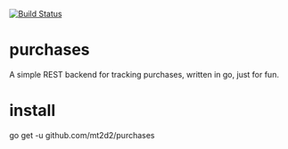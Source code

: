 [![Build Status](https://travis-ci.org/mt2d2/purchases.svg?branch=master)](https://travis-ci.org/mt2d2/purchases)

# purchases
A simple REST backend for tracking purchases, written in go, just for fun.

# install
go get -u github.com/mt2d2/purchases
